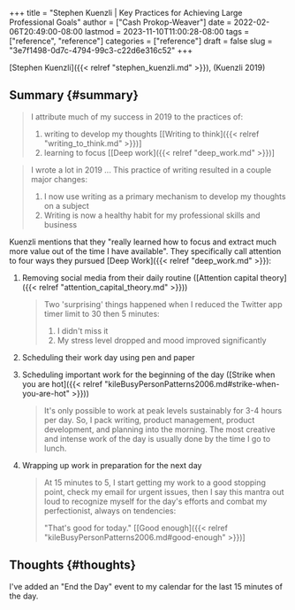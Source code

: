 +++
title = "Stephen Kuenzli | Key Practices for Achieving Large Professional Goals"
author = ["Cash Prokop-Weaver"]
date = 2022-02-06T20:49:00-08:00
lastmod = 2023-11-10T11:00:28-08:00
tags = ["reference", "reference"]
categories = ["reference"]
draft = false
slug = "3e7f1498-0d7c-4794-99c3-c22d6e316c52"
+++

[Stephen Kuenzli]({{< relref "stephen_kuenzli.md" >}}), (Kuenzli 2019)


## Summary {#summary}

> I attribute much of my success in 2019 to the practices of:
>
> 1.  writing to develop my thoughts [[Writing to think]({{< relref "writing_to_think.md" >}})]
> 2.  learning to focus [[Deep work]({{< relref "deep_work.md" >}})]

<!--quoteend-->

> I wrote a lot in 2019 ... This practice of writing resulted in a couple major changes:
>
> 1.  I now use writing as a primary mechanism to develop my thoughts on a subject
> 2.  Writing is now a healthy habit for my professional skills and business

Kuenzli mentions that they "really learned how to focus and extract much more value out of the time I have available". They specifically call attention to four ways they pursued [Deep Work]({{< relref "deep_work.md" >}}):

1.  Removing social media from their daily routine ([Attention capital theory]({{< relref "attention_capital_theory.md" >}}))

    > Two 'surprising' things happened when I reduced the Twitter app timer limit to 30 then 5 minutes:
    >
    > 1.  I didn't miss it
    > 2.  My stress level dropped and mood improved significantly

2.  Scheduling their work day using pen and paper
3.  Scheduling important work for the beginning of the day ([Strike when you are hot]({{< relref "kileBusyPersonPatterns2006.md#strike-when-you-are-hot" >}}))

    > It's only possible to work at peak levels sustainably for 3-4 hours per day. So, I pack writing, product management, product development, and planning into the morning. The most creative and intense work of the day is usually done by the time I go to lunch.

4.  Wrapping up work in preparation for the next day

    > At 15 minutes to 5, I start getting my work to a good stopping point, check my email for urgent issues, then I say this mantra out loud to recognize myself for the day's efforts and combat my perfectionist, always on tendencies:
    >
    > "That's good for today." [[Good enough]({{< relref "kileBusyPersonPatterns2006.md#good-enough" >}})]


## Thoughts {#thoughts}

I've added an "End the Day" event to my calendar for the last 15 minutes of the day.
